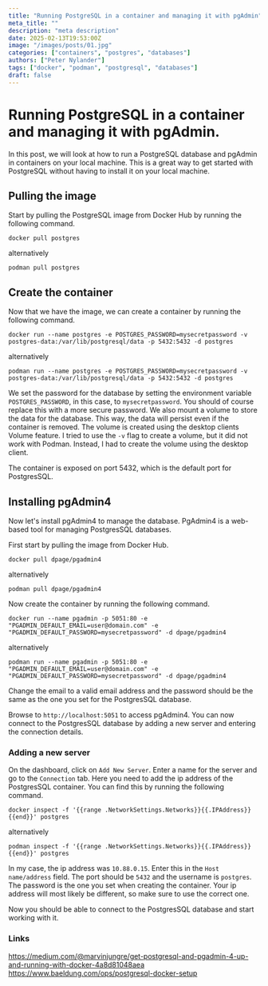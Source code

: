 ```yaml
---
title: "Running PostgreSQL in a container and managing it with pgAdmin"
meta_title: ""
description: "meta description"
date: 2025-02-13T19:53:00Z
image: "/images/posts/01.jpg"
categories: ["containers", "postgres", "databases"]
authors: ["Peter Nylander"]
tags: ["docker", "podman", "postgresql", "databases"]
draft: false
---
```


# Running PostgreSQL in a container and managing it with pgAdmin.
In this post, we will look at how to run a PostgreSQL database and pgAdmin in containers on your local machine.
This is a great way to get started with PostgreSQL without having to install it on your local machine.

## Pulling the image
Start by pulling the PostgreSQL image from Docker Hub by running the following command.
```
docker pull postgres
```
alternatively
```
podman pull postgres
```

## Create the container
Now that we have the image, we can create a container by running the following command.
```
docker run --name postgres -e POSTGRES_PASSWORD=mysecretpassword -v postgres-data:/var/lib/postgresql/data -p 5432:5432 -d postgres
```
alternatively
```
podman run --name postgres -e POSTGRES_PASSWORD=mysecretpassword -v postgres-data:/var/lib/postgresql/data -p 5432:5432 -d postgres
```

We set the password for the database by setting the environment variable `POSTGRES_PASSWORD`, in this case, to `mysecretpassword`. You should of course replace this with a more secure password.
We also mount a volume to store the data for the database. This way, the data will persist even if the container is removed. The volume is created using the desktop clients Volume feature.
I tried to use the `-v` flag to create a volume, but it did not work with Podman. Instead, I had to create the volume using the desktop client.

The container is exposed on port 5432, which is the default port for PostgresSQL.

## Installing pgAdmin4
Now let's install pgAdmin4 to manage the database. PgAdmin4 is a web-based tool for managing PostgresSQL databases.

First start by pulling the image from Docker Hub.
```
docker pull dpage/pgadmin4
```
alternatively
```
podman pull dpage/pgadmin4
```

Now create the container by running the following command.
```
docker run --name pgadmin -p 5051:80 -e "PGADMIN_DEFAULT_EMAIL=user@domain.com" -e "PGADMIN_DEFAULT_PASSWORD=mysecretpassword" -d dpage/pgadmin4
```
alternatively
```
podman run --name pgadmin -p 5051:80 -e "PGADMIN_DEFAULT_EMAIL=user@domain.com" -e "PGADMIN_DEFAULT_PASSWORD=mysecretpassword" -d dpage/pgadmin4
```

Change the email to a valid email address and the password should be the same as the one you set for the PostgresSQL database.

Browse to `http://localhost:5051` to access pgAdmin4. You can now connect to the PostgresSQL database by adding a new server and entering the connection details.

### Adding a new server
On the dashboard, click on `Add New Server`. Enter a name for the server and go to the `Connection` tab.
Here you need to add the ip address of the PostgresSQL container. You can find this by running the following command.
```
docker inspect -f '{{range .NetworkSettings.Networks}}{{.IPAddress}}{{end}}' postgres
```
alternatively
```
podman inspect -f '{{range .NetworkSettings.Networks}}{{.IPAddress}}{{end}}' postgres
```

In my case, the ip address was `10.88.0.15`. Enter this in the `Host name/address` field. The port should be `5432` and the username is `postgres`. The password is the one you set when creating the container.
Your ip address will most likely be different, so make sure to use the correct one.

Now you should be able to connect to the PostgresSQL database and start working with it.

### Links
https://medium.com/@marvinjungre/get-postgresql-and-pgadmin-4-up-and-running-with-docker-4a8d81048aea
https://www.baeldung.com/ops/postgresql-docker-setup